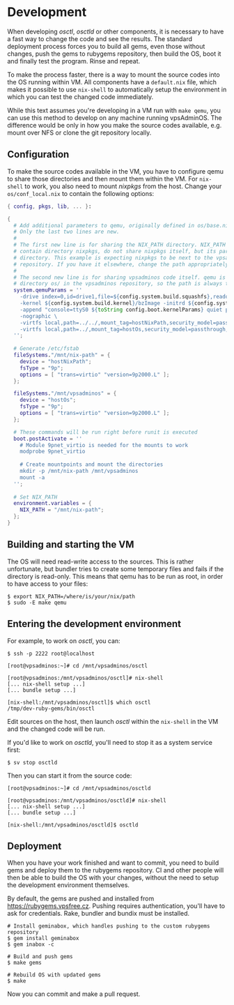 # Development
When developing *osctl*, *osctld* or other components, it is necessary to have
a fast way to change the code and see the results. The standard deployment
process forces you to build all gems, even those without changes, push the gems
to rubygems repository, then build the OS, boot it and finally test the program.
Rinse and repeat.

To make the process faster, there is a way to mount the source codes into the OS
running within VM. All components have a `default.nix` file, which makes it
possible to use `nix-shell` to automatically setup the environment in which you
can test the changed code immediately.

While this text assumes you're developing in a VM run with `make qemu`, you can
use this method to develop on any machine running vpsAdminOS. The difference
would be only in how you make the source codes available, e.g. mount over NFS
or clone the git repository locally.

## Configuration
To make the source codes available in the VM, you have to configure qemu to
share those directories and then mount them within the VM. For `nix-shell` to
work, you also need to mount *nixpkgs* from the host. Change your
`os/conf_local.nix` to contain the following options:

```nix
{ config, pkgs, lib, ... }:

{
  # Add additional parameters to qemu, originally defined in os/base.nix.
  # Only the last two lines are new.
  #
  # The first new line is for sharing the NIX_PATH directory. NIX_PATH has to
  # contain directory nixpkgs, do not share nixpkgs itself, but its parent
  # directory. This example is expecting nixpkgs to be next to the vpsadminos
  # repository. If you have it elsewhere, change the path appropriately.
  # 
  # The second new line is for sharing vpsadminos code itself. qemu is run from
  # directory os/ in the vpsadminos repository, so the path is always the same.
  system.qemuParams = ''
    -drive index=0,id=drive1,file=${config.system.build.squashfs},readonly,media=cdrom,format=raw,if=virtio \
    -kernel ${config.system.build.kernel}/bzImage -initrd ${config.system.build.initialRamdisk}/initrd \
    -append "console=ttyS0 ${toString config.boot.kernelParams} quiet panic=-1" \
    -nographic \
    -virtfs local,path=../../,mount_tag=hostNixPath,security_model=passthrough,id=hostNixPath \
    -virtfs local,path=../,mount_tag=hostOs,security_model=passthrough,id=hostOs
  '';
  
  # Generate /etc/fstab
  fileSystems."/mnt/nix-path" = {
    device = "hostNixPath";
    fsType = "9p";
    options = [ "trans=virtio" "version=9p2000.L" ];
  };

  fileSystems."/mnt/vpsadminos" = {
    device = "hostOs";
    fsType = "9p";
    options = [ "trans=virtio" "version=9p2000.L" ];
  };

  # These commands will be run right before runit is executed
  boot.postActivate = ''
    # Module 9pnet_virtio is needed for the mounts to work
    modprobe 9pnet_virtio
    
    # Create mountpoints and mount the directories
    mkdir -p /mnt/nix-path /mnt/vpsadminos
    mount -a
  '';
  
  # Set NIX_PATH
  environment.variables = {
    NIX_PATH = "/mnt/nix-path";
  };
}
```

## Building and starting the VM
The OS will need read-write access to the sources. This is rather unfortunate,
but bundler tries to create some temporary files and fails if the directory is
read-only. This means that qemu has to be run as root, in order to have access
to your files:

```shell
$ export NIX_PATH=/where/is/your/nix/path
$ sudo -E make qemu
```

## Entering the development environment
For example, to work on *osctl*, you can:

```shell
$ ssh -p 2222 root@localhost

[root@vpsadminos:~]# cd /mnt/vpsadminos/osctl

[root@vpsadminos:/mnt/vpsadminos/osctl]# nix-shell
[... nix-shell setup ...]
[... bundle setup ...]

[nix-shell:/mnt/vpsadminos/osctl]$ which osctl
/tmp/dev-ruby-gems/bin/osctl
```

Edit sources on the host, then launch *osctl* within the `nix-shell` in the VM
and the changed code will be run.

If you'd like to work on *osctld*, you'll need to stop it as a system service
first:

```shell
$ sv stop osctld
```

Then you can start it from the source code:

```shell
[root@vpsadminos:~]# cd /mnt/vpsadminos/osctld

[root@vpsadminos:/mnt/vpsadminos/osctld]# nix-shell
[... nix-shell setup ...]
[... bundle setup ...]

[nix-shell:/mnt/vpsadminos/osctld]$ osctld
```

## Deployment
When you have your work finished and want to commit, you need to build gems
and deploy them to the rubygems repository. CI and other people will then be
able to build the OS with your changes, without the need to setup the development
environment themselves.

By default, the gems are pushed and installed from <https://rubygems.vpsfree.cz>.
Pushing requires authentication, you'll have to ask for credentials. Rake,
bundler and bundix must be installed.

```shell
# Install geminabox, which handles pushing to the custom rubygems repository
$ gem install geminabox
$ gem inabox -c

# Build and push gems
$ make gems

# Rebuild OS with updated gems
$ make
```

Now you can commit and make a pull request.
